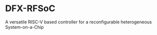 # DFX-RFSoC
A versatile RISC-V based controller for a reconfigurable heterogeneous System-on-a-Chip
